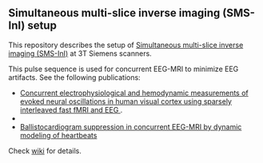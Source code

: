 ## Simultaneous multi-slice inverse imaging (SMS-InI) setup

This repository describes the setup of [Simultaneous multi-slice inverse imaging (SMS-InI)](https://pubmed.ncbi.nlm.nih.gov/29208906/) at 3T Siemens scanners. 

This pulse sequence is used for concurrent EEG-MRI to minimize EEG artifacts. See the following publications:

- [Concurrent electrophysiological and hemodynamic measurements of evoked neural oscillations in human visual cortex using sparsely interleaved fast fMRI and EEG ](https://pubmed.ncbi.nlm.nih.gov/32389729/).
- 
- [Ballistocardiogram suppression in concurrent EEG-MRI by dynamic modeling of heartbeats](https://pubmed.ncbi.nlm.nih.gov/35695703/)

Check [wiki](https://github.com/Lin-Brain-Lab/SMS-InI/wiki/SMS%E2%80%90InI-setup) for details.
